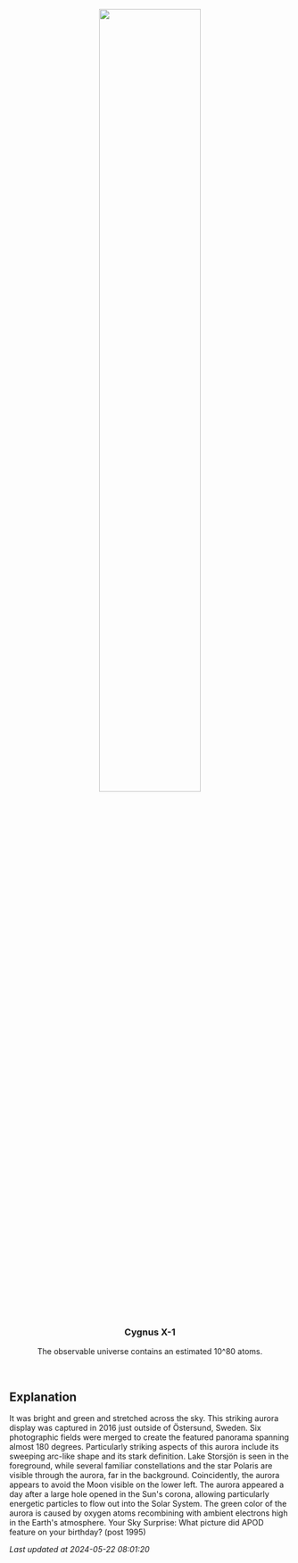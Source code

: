 <p align='center'>
    <img src='https://apod.nasa.gov/apod/image/2405/AuroraSweden_Strand_960.jpg' width='60%' />
    <h3 align="center">Cygnus X-1</h3>
    <p align="center">The observable universe contains an estimated 10^80 atoms.</p>
</p>
<br/>

Explanation
--
It was bright and green and stretched across the sky. This striking aurora display was captured in 2016 just outside of Östersund, Sweden. Six photographic fields were merged to create the featured panorama spanning almost 180 degrees.  Particularly striking aspects of this aurora include its sweeping arc-like shape and its stark definition.  Lake Storsjön is seen in the foreground, while several familiar constellations and the star Polaris are visible through the aurora, far in the background.  Coincidently, the aurora appears to avoid the Moon visible on the lower left.  The aurora appeared a day after a large hole opened in the Sun's corona, allowing particularly energetic particles to flow out into the Solar System.  The green color of the aurora is caused by oxygen atoms recombining with ambient electrons high in the Earth's atmosphere.   Your Sky Surprise: What picture did APOD feature on your birthday? (post 1995)


*Last updated at 2024-05-22 08:01:20*

